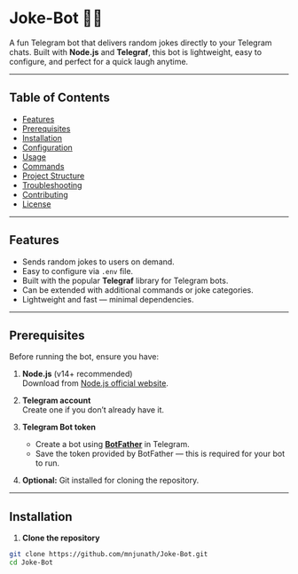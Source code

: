 # Joke-Bot 🤖😂

A fun Telegram bot that delivers random jokes directly to your Telegram chats. Built with **Node.js** and **Telegraf**, this bot is lightweight, easy to configure, and perfect for a quick laugh anytime.

---

## Table of Contents

- [Features](#features)  
- [Prerequisites](#prerequisites)  
- [Installation](#installation)  
- [Configuration](#configuration)  
- [Usage](#usage)  
- [Commands](#commands)  
- [Project Structure](#project-structure)  
- [Troubleshooting](#troubleshooting)  
- [Contributing](#contributing)  
- [License](#license)  

---

## Features

- Sends random jokes to users on demand.  
- Easy to configure via `.env` file.  
- Built with the popular **Telegraf** library for Telegram bots.  
- Can be extended with additional commands or joke categories.  
- Lightweight and fast — minimal dependencies.

---

## Prerequisites

Before running the bot, ensure you have:

1. **Node.js** (v14+ recommended)  
   Download from [Node.js official website](https://nodejs.org/).  

2. **Telegram account**  
   Create one if you don’t already have it.  

3. **Telegram Bot token**  
   - Create a bot using [**BotFather**](https://core.telegram.org/bots#botfather) in Telegram.  
   - Save the token provided by BotFather — this is required for your bot to run.  

4. **Optional:** Git installed for cloning the repository.  

---

## Installation

1. **Clone the repository**
```bash
git clone https://github.com/mnjunath/Joke-Bot.git
cd Joke-Bot
